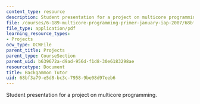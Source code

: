 ```yaml
---
content_type: resource
description: Student presentation for a project on multicore programming.
file: /courses/6-189-multicore-programming-primer-january-iap-2007/68bf3a79e5d8bc3c79589be08d97eeb6_backgammon_tutor.pdf
file_type: application/pdf
learning_resource_types:
- Projects
ocw_type: OCWFile
parent_title: Projects
parent_type: CourseSection
parent_uid: b639672a-d9ad-956d-f1d8-30e6183298ae
resourcetype: Document
title: Backgammon Tutor
uid: 68bf3a79-e5d8-bc3c-7958-9be08d97eeb6
---
```

Student presentation for a project on multicore programming.